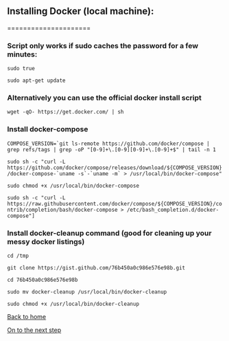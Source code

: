 ## Installing Docker (local machine):
=====================

### Script only works if sudo caches the password for a few minutes:

`sudo true`


`sudo apt-get update`


### Alternatively you can use the official docker install script

`wget -qO- https://get.docker.com/ | sh`

### Install docker-compose

``COMPOSE_VERSION=`git ls-remote https://github.com/docker/compose | grep refs/tags | grep -oP "[0-9]+\.[0-9][0-9]+\.[0-9]+$" | tail -n 1``

``sudo sh -c "curl -L https://github.com/docker/compose/releases/download/${COMPOSE_VERSION}/docker-compose-`uname -s`-`uname -m` > /usr/local/bin/docker-compose"``

`sudo chmod +x /usr/local/bin/docker-compose`

`sudo sh -c "curl -L https://raw.githubusercontent.com/docker/compose/${COMPOSE_VERSION}/contrib/completion/bash/docker-compose > /etc/bash_completion.d/docker-compose"]`

### Install docker-cleanup command (good for cleaning up your messy docker listings)

`cd /tmp`

`git clone https://gist.github.com/76b450a0c986e576e98b.git`

`cd 76b450a0c986e576e98b`

`sudo mv docker-cleanup /usr/local/bin/docker-cleanup`

`sudo chmod +x /usr/local/bin/docker-cleanup`

[Back to home](../README.md)

[On to the next step](gks_setup.md)